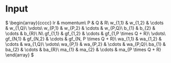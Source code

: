 # Input

$
\begin{array}{cccc}
lr & momentum\\
P & Q & R\\
w_{1,1} & w_{1,2} & \cdots & w_{1,Q}\\
\vdots\\
w_{P,1} & w_{P,2} & \cdots & w_{P,Q}\\
b_{1} & b_{2} & \cdots & b_{R}\\
N\\
gf_{1,1} & gf_{1,2} & \cdots & gf_{1,P \times Q + R}\\
\vdots\\
gf_{N,1} & gf_{N,2} & \cdots & gf_{N, P \times Q + R}\\
wa_{1,1} & wa_{1,2} & \cdots & wa_{1,Q}\\
\vdots\\
wa_{P,1} & wa_{P,2} & \cdots & wa_{P,Q}\\
ba_{1} & ba_{2} & \cdots & ba_{R}\\
ma_{1} & ma_{2} & \cdots & ma_{P \times Q + R}
\end{array}
$
